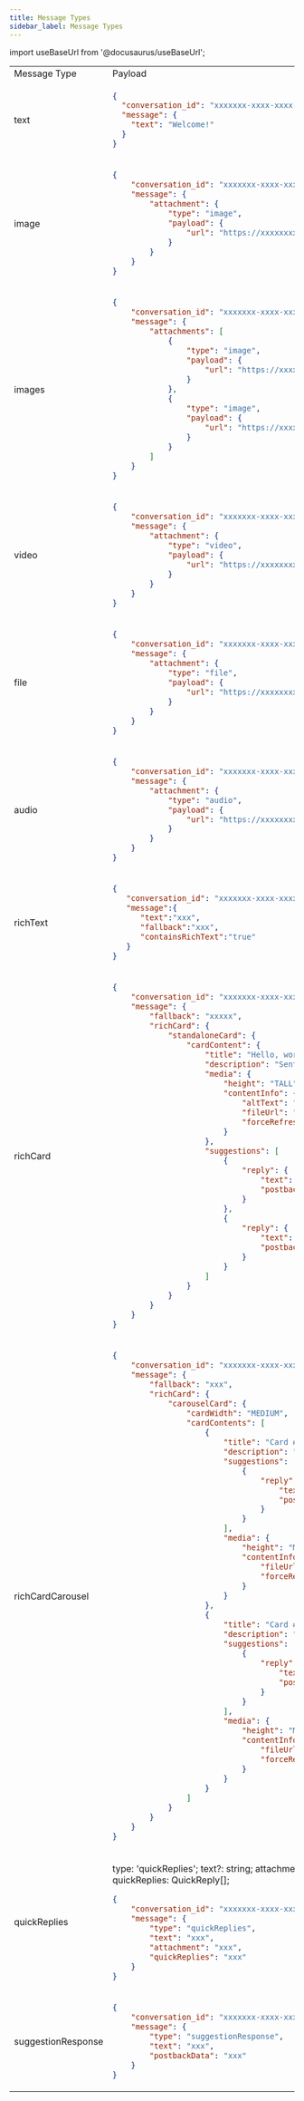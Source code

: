 ```yaml
---
title: Message Types
sidebar_label: Message Types
---
```


import useBaseUrl from '@docusaurus/useBaseUrl';

<table>
<tr>
<td> Message Type </td> <td> Payload </td> <td> Preview </td>
</tr>
<tr>
<td> text </td>
<td>

```json
{
  "conversation_id": "xxxxxxx-xxxx-xxxx-xxxx-xxxxxxxxx",
  "message": {
    "text": "Welcome!"
  }
}
```

</td>
<td> text </td>
</tr>
<tr>
<td> image </td>
<td>

```json
{
    "conversation_id": "xxxxxxx-xxxx-xxxx-xxxx-xxxxxxxxx",
    "message": {
        "attachment": {
            "type": "image",
            "payload": {
                "url": "https://xxxxxxxx.jpg"
            }
        }
    }
}
```

</td>
<td> text </td>
</tr>
<tr>
<td> images </td>
<td>

```json
{
    "conversation_id": "xxxxxxx-xxxx-xxxx-xxxx-xxxxxxxxx",
    "message": {
        "attachments": [
            {
                "type": "image",
                "payload": {
                    "url": "https://xxxxxxxx.jpg"
                }
            },
            {
                "type": "image",
                "payload": {
                    "url": "https://xxxxxxxx.jpg"
                }
            }
        ]
    }
}
```

</td>
<td> text </td>
</tr>
<tr>
<td> video </td>
<td>

```json
{
    "conversation_id": "xxxxxxx-xxxx-xxxx-xxxx-xxxxxxxxx",
    "message": {
        "attachment": {
            "type": "video",
            "payload": {
                "url": "https://xxxxxxxx.mp4"
            }
        }
    }
}
```

</td>
<td> text </td>
</tr>
<tr>
<td> file </td>
<td>

```json
{
    "conversation_id": "xxxxxxx-xxxx-xxxx-xxxx-xxxxxxxxx",
    "message": {
        "attachment": {
            "type": "file",
            "payload": {
                "url": "https://xxxxxxxx.pdf"
            }
        }
    }
}
```

</td>
<td> text </td>
</tr>
<tr>
<td> audio </td>
<td>

```json
{
    "conversation_id": "xxxxxxx-xxxx-xxxx-xxxx-xxxxxxxxx",
    "message": {
        "attachment": {
            "type": "audio",
            "payload": {
                "url": "https://xxxxxxxx.mp3"
            }
        }
    }
}
```

</td>
<td> text </td>
</tr>
<tr>
<td> richText </td>
<td>

```json
{
   "conversation_id": "xxxxxxx-xxxx-xxxx-xxxx-xxxxxxxxx",
   "message":{
      "text":"xxx",
      "fallback":"xxx",
      "containsRichText":"true"
   }
}
```

</td>
<td> text </td>
</tr>
<tr>
<td> richCard </td>
<td>

```json
{
    "conversation_id": "xxxxxxx-xxxx-xxxx-xxxx-xxxxxxxxx",
    "message": {
        "fallback": "xxxxx",
        "richCard": {
            "standaloneCard": {
                "cardContent": {
                    "title": "Hello, world!",
                    "description": "Sent with Business Messages.",
                    "media": {
                        "height": "TALL",
                        "contentInfo": {
                            "altText": "xxxx logo",
                            "fileUrl": "https://xxxxxxxx.png",
                            "forceRefresh": "false"
                        }
                    },
                    "suggestions": [
                        {
                            "reply": {
                                "text": "Suggestion #1",
                                "postbackData": "suggestion_1"
                            }
                        },
                        {
                            "reply": {
                                "text": "Suggestion #2",
                                "postbackData": "suggestion_2"
                            }
                        }
                    ]
                }
            }
        }
    }
}
```

</td>
<td>

<img alt="Rich Card Example" src={useBaseUrl('img/ui/richCardChatpluginExample.gif')} />

</td>
</tr>
<tr>
<td> richCardCarousel </td>
<td>

```json
{
    "conversation_id": "xxxxxxx-xxxx-xxxx-xxxx-xxxxxxxxx",
    "message": {
        "fallback": "xxx",
        "richCard": {
            "carouselCard": {
                "cardWidth": "MEDIUM",
                "cardContents": [
                    {
                        "title": "Card #1",
                        "description": "The description for card #1",
                        "suggestions": [
                            {
                                "reply": {
                                    "text": "Card #1",
                                    "postbackData": "card_1"
                                }
                            }
                        ],
                        "media": {
                            "height": "MEDIUM",
                            "contentInfo": {
                                "fileUrl": "https://xxxxxxxx.png",
                                "forceRefresh": "false"
                            }
                        }
                    },
                    {
                        "title": "Card #2",
                        "description": "The description for card #2",
                        "suggestions": [
                            {
                                "reply": {
                                    "text": "Card #2",
                                    "postbackData": "card_2"
                                }
                            }
                        ],
                        "media": {
                            "height": "MEDIUM",
                            "contentInfo": {
                                "fileUrl": "https://xxxxxxxx.png",
                                "forceRefresh": "false"
                            }
                        }
                    }
                ]
            }
        }
    }
}
```

</td>
<td> 
<img alt="Rich Card Carousel Example" src={useBaseUrl('img/ui/richCardCarouselChatpluginExample.gif')} />
</td>
</tr>
<tr>
<td> quickReplies </td>
<td>

  type: 'quickReplies';
  text?: string;
  attachment?: AttachmentUnion;
  quickReplies: QuickReply[];

```json
{
    "conversation_id": "xxxxxxx-xxxx-xxxx-xxxx-xxxxxxxxx",
    "message": {
        "type": "quickReplies",
        "text": "xxx",
        "attachment": "xxx",
        "quickReplies": "xxx"
    }
}
```

</td>
<td> text </td>
</tr>
<tr>
<td> suggestionResponse </td>
<td>

```json
{
    "conversation_id": "xxxxxxx-xxxx-xxxx-xxxx-xxxxxxxxx",
    "message": {
        "type": "suggestionResponse",
        "text": "xxx",
        "postbackData": "xxx"
    }
}
```

</td>
<td> text </td>
</tr>
</table>
